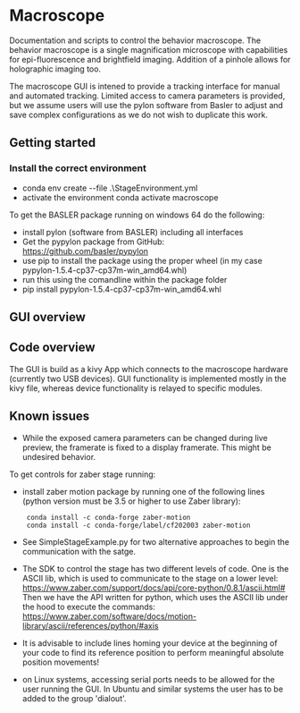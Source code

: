 # Macroscope
Documentation and scripts to control the behavior macroscope. The behavior macroscope is a single magnification microscope with capabilities for epi-fluorescence and brightfield imaging. Addition of a pinhole allows for holographic imaging too.

The macroscope GUI is intened to provide a tracking interface for manual and automated tracking. Limited access to camera parameters is provided, but we assume users will use the pylon software from Basler to adjust and save complex configurations as we do not wish to duplicate this work.



## Getting started
### Install the correct environment
- conda env create --file .\StageEnvironment.yml
- activate the environment
 conda activate macroscope

To get the BASLER package running on windows 64 do the following:

 - install pylon (software from BASLER) including all interfaces
 - Get the pypylon package from GitHub: https://github.com/basler/pypylon
 - use pip to install the package using the proper wheel (in my case pypylon-1.5.4-cp37-cp37m-win_amd64.whl)
 - run this using the comandline within the package folder
 - pip install pypylon-1.5.4-cp37-cp37m-win_amd64.whl





## GUI overview


## Code overview

The GUI is build as a kivy App which connects to the macroscope hardware (currently two USB devices).
GUI functionality is implemented mostly in the kivy file, whereas device functionality is relayed to specific modules. 

## Known issues
-  While the exposed camera parameters can be changed during live preview, the framerate is fixed to a display framerate. This might be undesired behavior.

To get controls for zaber stage running:

- install zaber motion package by running one of the following lines (python version must be 3.5 or higher to use Zaber library):
     
       conda install -c conda-forge zaber-motion
       conda install -c conda-forge/label/cf202003 zaber-motion
       
- See SimpleStageExample.py for two alternative approaches to begin the communication with the satge.
- The SDK to control the stage has two different levels of code. One is the ASCII lib, which is used to communicate to the stage on a lower level:
https://www.zaber.com/support/docs/api/core-python/0.8.1/ascii.html#
Then we have the API written for python, which uses the ASCII lib under the hood to execute the commands:
https://www.zaber.com/software/docs/motion-library/ascii/references/python/#axis
        
- It is advisable to include lines homing your device at the beginning of your code to find its reference position to perform meaningful absolute position movements!      

- on Linux systems, accessing serial ports needs to be allowed for the user running the GUI. In Ubuntu and similar systems the user has to be added to the group 'dialout'.
